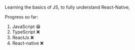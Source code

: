 Learning the basics of JS, to fully understand React-Native,

Progress so far:
1. JavaScript    😁
2. TypeScript    ❌
3. ReactJs       ❌
4. React-native  ❌
